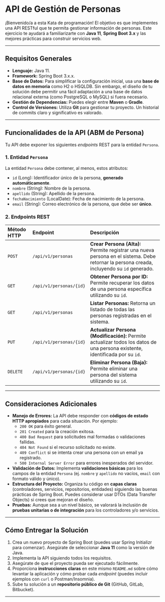 # API de Gestión de Personas

¡Bienvenido/a a esta Kata de programación! El objetivo es que implementes una API RESTful que te permita gestionar información de personas. Este ejercicio te ayudará a familiarizarte con **Java 11**, **Spring Boot 3.x** y las mejores prácticas para construir servicios web.

---

## Requisitos Generales

* **Lenguaje:** Java 11.
* **Framework:** Spring Boot 3.x.x.
* **Base de Datos:** Para simplificar la configuración inicial, usa una **base de datos en memoria** como H2 o HSQLDB. Sin embargo, el diseño de tu solución debe permitir una fácil adaptación a una base de datos relacional externa (como PostgreSQL o MySQL) si fuera necesario.
* **Gestión de Dependencias:** Puedes elegir entre **Maven** o **Gradle**.
* **Control de Versiones:** Utiliza **Git** para gestionar tu proyecto. Un historial de commits claro y significativo es valorado.

---

## Funcionalidades de la API (ABM de Persona)

Tu API debe exponer los siguientes *endpoints* REST para la entidad `Persona`.

### 1. Entidad `Persona`

La entidad `Persona` debe contener, al menos, estos atributos:

* `id` (Long): Identificador único de la persona, **generado automáticamente**.
* `nombre` (String): Nombre de la persona.
* `apellido` (String): Apellido de la persona.
* `fechaNacimiento` (LocalDate): Fecha de nacimiento de la persona.
* `email` (String): Correo electrónico de la persona, que debe ser **único**.

### 2. Endpoints REST

| Método HTTP | Endpoint                       | Descripción                                                                                               |
| :---------- | :----------------------------- | :-------------------------------------------------------------------------------------------------------- |
| `POST`      | `/api/v1/personas`             | **Crear Persona (Alta):** Permite registrar una nueva persona en el sistema. Debe retornar la persona creada, incluyendo su `id` generado. |
| `GET`       | `/api/v1/personas/{id}`        | **Obtener Persona por ID:** Permite recuperar los datos de una persona específica utilizando su `id`.      |
| `GET`       | `/api/v1/personas`             | **Listar Personas:** Retorna un listado de todas las personas registradas en el sistema.                     |
| `PUT`       | `/api/v1/personas/{id}`        | **Actualizar Persona (Modificación):** Permite actualizar todos los datos de una persona existente, identificada por su `id`. |
| `DELETE`    | `/api/v1/personas/{id}`        | **Eliminar Persona (Baja):** Permite eliminar una persona del sistema utilizando su `id`.                   |

---

## Consideraciones Adicionales

* **Manejo de Errores:** La API debe responder con **códigos de estado HTTP apropiados** para cada situación. Por ejemplo:
    * `200 OK` para éxito general.
    * `201 Created` para la creación exitosa.
    * `400 Bad Request` para solicitudes mal formadas o validaciones fallidas.
    * `404 Not Found` si el recurso solicitado no existe.
    * `409 Conflict` si se intenta crear una persona con un email ya registrado.
    * `500 Internal Server Error` para errores inesperados del servidor.
* **Validación de Datos:** Implementa **validaciones básicas** para los campos de la entidad `Persona` (ej. `nombre` y `apellido` no vacíos, `email` con formato válido y único).
* **Estructura del Proyecto:** Organiza tu código en **capas claras** (controladores, servicios, repositorios, entidades) siguiendo las buenas prácticas de Spring Boot. Puedes considerar usar DTOs (Data Transfer Objects) si crees que mejoran el diseño.
* **Pruebas:** Aunque sea a un nivel básico, se valorará la inclusión de **pruebas unitarias o de integración** para los controladores y/o servicios.

---

## Cómo Entregar la Solución

1.  Crea un nuevo proyecto de Spring Boot (puedes usar Spring Initializr para comenzar). Asegúrate de seleccionar **Java 11** como la versión de Java.
2.  Implementa la API siguiendo todos los requisitos.
3.  Asegúrate de que el proyecto pueda ser ejecutado fácilmente.
4.  Proporciona **instrucciones claras** en este mismo `README.md` sobre cómo levantar la aplicación y cómo probar cada *endpoint* (puedes incluir ejemplos con `curl` o Postman/Insomnia).
5.  Sube tu solución a un **repositorio público de Git** (GitHub, GitLab, Bitbucket).

---
